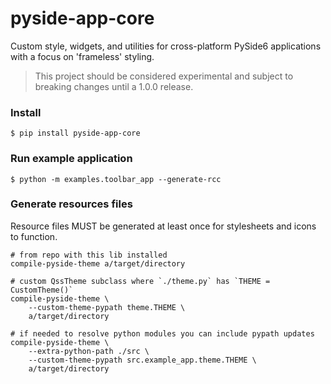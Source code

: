 # pyside-app-core

Custom style, widgets, and utilities for cross-platform PySide6 applications with a focus on 'frameless' styling.

> This project should be considered experimental and subject to breaking changes until a 1.0.0 release.


### Install

```shell
$ pip install pyside-app-core
```


### Run example application

```shell
$ python -m examples.toolbar_app --generate-rcc
```

### Generate resources files

Resource files MUST be generated at least once for stylesheets and icons to function.

```shell
# from repo with this lib installed
compile-pyside-theme a/target/directory

# custom QssTheme subclass where `./theme.py` has `THEME = CustomTheme()`
compile-pyside-theme \
    --custom-theme-pypath theme.THEME \
    a/target/directory

# if needed to resolve python modules you can include pypath updates
compile-pyside-theme \
    --extra-python-path ./src \
    --custom-theme-pypath src.example_app.theme.THEME \
    a/target/directory
```